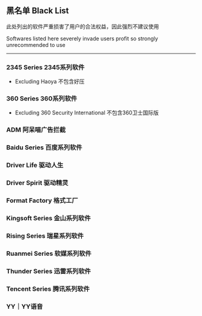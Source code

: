 ## 黑名单   Black List

此处列出的软件严重损害了用户的合法权益，因此强烈不建议使用

Softwares listed here severely invade users profit so strongly unrecommended to use

---

### 2345 Series   2345系列软件

* Excluding Haoya   不包含好压

### 360 Series   360系列软件

* Excluding 360 Security International   不包含360卫士国际版

### ADM   阿呆喵广告拦截

### Baidu Series   百度系列软件

### Driver Life   驱动人生

### Driver Spirit   驱动精灵

### Format Factory   格式工厂

### Kingsoft Series  金山系列软件

### Rising Series   瑞星系列软件

### Ruanmei Series   软媒系列软件

### Thunder Series   迅雷系列软件

### Tencent Series   腾讯系列软件

### YY｜YY语音



